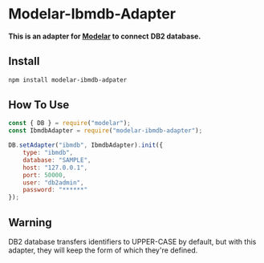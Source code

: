 # Modelar-Ibmdb-Adapter

**This is an adapter for [Modelar](http://modelar.hyurl.com) to connect**
**DB2 database.**

## Install

```sh
npm install modelar-ibmdb-adpater
```

## How To Use

```javascript
const { DB } = require("modelar");
const IbmdbAdapter = require("modelar-ibmdb-adapter");

DB.setAdapter("ibmdb", IbmdbAdapter).init({
    type: "ibmdb",
    database: "SAMPLE",
    host: "127.0.0.1",
    port: 50000,
    user: "db2admin",
    password: "******"
});
```

## Warning

DB2 database transfers identifiers to UPPER-CASE by default, but with this 
adapter, they will keep the form of which they're defined.